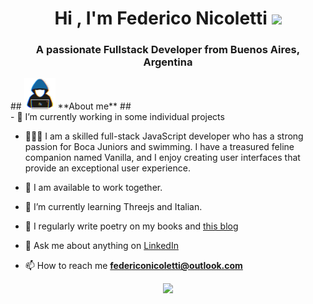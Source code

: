 <h1 align="center"><b>Hi , I'm Federico Nicoletti </b><img src="https://media.giphy.com/media/hvRJCLFzcasrR4ia7z/giphy.gif" width="35"></h1>
<h3 align="center">A passionate Fullstack Developer from Buenos Aires, Argentina</h3>
## <picture><img src = "https://github.com/0xAbdulKhalid/0xAbdulKhalid/raw/main/assets/mdImages/about_me.gif" width = 50px></picture> **About me** ##
<br>
- 🔭 I’m currently working in some individual projects

- 🙋🏻‍♂️ I am a skilled full-stack JavaScript developer who has a strong passion for Boca Juniors and swimming. I have a treasured feline companion named Vanilla, and I enjoy creating user interfaces that provide an exceptional user experience.

- 🤝 I am available to work together.

- 🌱 I’m currently learning Threejs and Italian.

- 📝 I regularly write poetry on my books and [this blog](https://sinfiltroalalma.blogspot.com/)

- 💬 Ask me about anything on [LinkedIn](https://www.linkedin.com/in/federico-nicoletti/)

- 📫 How to reach me **federiconicoletti@outlook.com**
<!--tech stack icons-->
<p align="center">
  <a href="https://skillicons.dev">
    <img src="https://skillicons.dev/icons?i=git,bootstrap,css,discord,express,figma,firebase,github,html,js,jest,threejs,netlify,linux,md,materialui,mongodb,nextjs,nodejs,postman,react,redux,tailwind,ts,vscode&perline=14" />
  </a>
</p>
